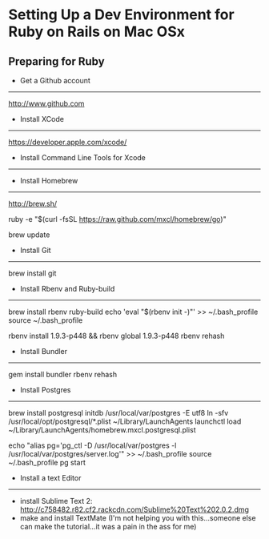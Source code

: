 Setting Up a Dev Environment for Ruby on Rails on Mac OSx
=============================

Preparing for Ruby
------------------
- Get a Github account
----------------------
http://www.github.com

- Install XCode
---------------
https://developer.apple.com/xcode/

- Install Command Line Tools for Xcode
--------------------------------------

- Install Homebrew
------------------
http://brew.sh/

ruby -e "$(curl -fsSL https://raw.github.com/mxcl/homebrew/go)"

brew update

- Install Git
-------------
brew install git

- Install Rbenv and Ruby-build
------------------------------
brew install rbenv ruby-build
echo 'eval "$(rbenv init -)"' >> ~/.bash_profile
source ~/.bash_profile

rbenv install 1.9.3-p448 && rbenv global 1.9.3-p448
rbenv rehash

- Install Bundler
-----------------
gem install bundler
rbenv rehash

- Install Postgres
------------------
brew install postgresql
initdb /usr/local/var/postgres -E utf8
ln -sfv /usr/local/opt/postgresql/*.plist ~/Library/LaunchAgents
launchctl load ~/Library/LaunchAgents/homebrew.mxcl.postgresql.plist

echo "alias pg='pg_ctl -D /usr/local/var/postgres -l /usr/local/var/postgres/server.log'" >> ~/.bash_profile
source ~/.bash_profile
pg start

- Install a text Editor
-----------------------
- install Sublime Text 2: http://c758482.r82.cf2.rackcdn.com/Sublime%20Text%202.0.2.dmg
- make and install TextMate (I'm not helping you with this...someone else can make the
  tutorial...it was a pain in the ass for me)
